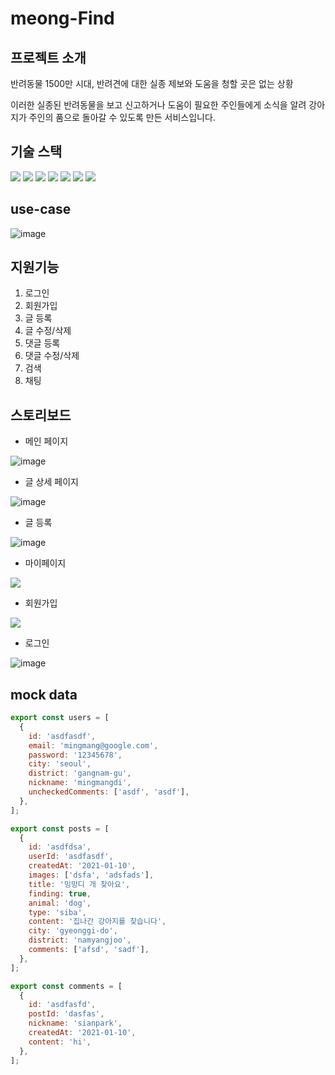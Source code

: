 # meong-Find

## 프로젝트 소개

반려동물 1500만 시대, 반려견에 대한 실종 제보와 도움을 청할 곳은 없는 상황

이러한 실종된 반려동물을 보고 신고하거나 도움이 필요한 주인들에게 소식을 알려 강아지가 주인의 품으로 돌아갈 수 있도록 만든 서비스입니다.

## 기술 스택
<img src="https://img.shields.io/badge/Javascript-F7DF1E?style=for-the-badge&logo=javascript&logoColor=black"> <img src="https://img.shields.io/badge/html-E34F26?style=for-the-badge&logo=HTML5&logoColor=white"> 
 <img src="https://img.shields.io/badge/css3-F43059?style=for-the-badge&logo=css3&logoColor=white"> 
<img src="https://img.shields.io/badge/webpack-8DD6F9?style=for-the-badge&logo=webpack&logoColor=black"> <img src="https://img.shields.io/badge/express-000000?style=for-the-badge&logo=express&logoColor=white">  <img src="https://img.shields.io/badge/sass-CC6699?style=for-the-badge&logo=sass&logoColor=black">  <img src="https://img.shields.io/badge/babel-F9DC3E?style=for-the-badge&logo=babel&logoColor=black"> 
## use-case

![image](https://user-images.githubusercontent.com/53730691/148711070-705da73e-3e07-440b-ab2e-13a28c69114a.png)

## 지원기능

1. 로그인
2. 회원가입
3. 글 등록
4. 글 수정/삭제
5. 댓글 등록
6. 댓글 수정/삭제
7. 검색
8. 채팅

## 스토리보드

- 메인 페이지

![image](https://user-images.githubusercontent.com/53730691/148711206-e4126cc8-b222-4a55-b1b1-6725f6cde0c9.png)

- 글 상세 페이지

![image](https://user-images.githubusercontent.com/53730691/148711265-21816478-57a6-4309-97c1-93216f3636ed.png)

- 글 등록

![image](https://user-images.githubusercontent.com/53730691/148711177-49fb4c35-2746-4dd9-b187-06c9d2f429c3.png)

- 마이페이지

![](https://images.velog.io/images/mingsomm/post/51476dbe-dfd7-4b43-95b9-811b87593707/%E1%84%89%E1%85%B3%E1%84%8F%E1%85%B3%E1%84%85%E1%85%B5%E1%86%AB%E1%84%89%E1%85%A3%E1%86%BA%202022-01-10%2014.15.32.png)

- 회원가입

![](https://images.velog.io/images/mingsomm/post/41012fb5-ed20-430a-8b3f-099d75e8c2c4/%E1%84%89%E1%85%B3%E1%84%8F%E1%85%B3%E1%84%85%E1%85%B5%E1%86%AB%E1%84%89%E1%85%A3%E1%86%BA%202022-01-10%2014.11.53.png)

- 로그인

![image](https://user-images.githubusercontent.com/53730691/148711370-1db5ed23-e14a-4918-9fc9-a46569e78890.png)


## mock data

```js
export const users = [
  {
    id: 'asdfasdf',
    email: 'mingmang@google.com',
    password: '12345678',
    city: 'seoul',
    district: 'gangnam-gu',
    nickname: 'mingmangdi',
    uncheckedComments: ['asdf', 'asdf'],
  },
];

export const posts = [
  {
    id: 'asdfdsa',
    userId: 'asdfasdf',
    createdAt: '2021-01-10',
    images: ['dsfa', 'adsfads'],
    title: '밍망디 개 찾아요',
    finding: true,
    animal: 'dog',
    type: 'siba',
    content: '집나간 강아지를 찾습니다',
    city: 'gyeonggi-do',
    district: 'namyangjoo',
    comments: ['afsd', 'sadf'],
  },
];

export const comments = [
  {
    id: 'asdfasfd',
    postId: 'dasfas',
    nickname: 'sianpark',
    createdAt: '2021-01-10',
    content: 'hi',
  },
];
```
